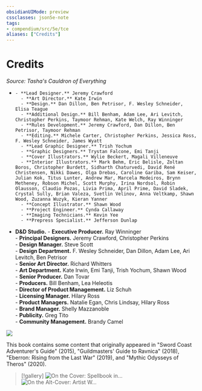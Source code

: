 ```yaml
---
obsidianUIMode: preview
cssclasses: json5e-note
tags:
- compendium/src/5e/tce
aliases: ["Credits"]
---
```

# Credits
*Source: Tasha's Cauldron of Everything* 

-     - **Lead Designer.** Jeremy Crawford    
        - **Art Director.** Kate Irwin    
        - **Design.** Dan Dillon, Ben Petrisor, F. Wesley Schneider, Elisa Teague    
        - **Additional Design.** Bill Benham, Adam Lee, Ari Levitch, Christopher Perkins, Taymoor Rehman, Kate Welch, Ray Winninger    
        - **Rules Development.** Jeremy Crawford, Dan Dillon, Ben Petrisor, Taymoor Rehman    
        - **Editing.** Michele Carter, Christopher Perkins, Jessica Ross, F. Wesley Schneider, James Wyatt    
        - **Lead Graphic Designer.** Trish Yochum    
        - **Graphic Designers.** Trystan Falcone, Emi Tanji    
        - **Cover Illustrators.** Wylie Beckert, Magali Villeneuve    
        - **Interior Illustrators.** Mark Behm, Eric Belisle, Zoltan Boros, Christopher Burdett, Sidharth Chaturvedi, David René Christensen, Nikki Dawes, Olga Drebas, Caroline Gariba, Sam Keiser, Julian Kok, Titus Lunter, Andrew Mar, Marcela Medeiros, Brynn Metheney, Robson Michel, Scott Murphy, Irina Nordsol, Robin Olausson, Claudio Pozas, Livia Prima, April Prime, David Sladek, Crystal Sully, Brian Valeza, Svetlin Velinov, Anna Veltkamp, Shawn Wood, Zuzanna Wuzyk, Kieran Yanner    
        - **Concept Illustrator.** Shawn Wood    
        - **Project Engineer.** Cynda Callaway    
        - **Imaging Technicians.** Kevin Yee    
        - **Prepress Specialist.** Jefferson Dunlap    
- **D&D Studio.**     - **Executive Producer.** Ray Winninger    
        - **Principal Designers.** Jeremy Crawford, Christopher Perkins    
        - **Design Manager.** Steve Scott    
        - **Design Department.** F. Wesley Schneider, Dan Dillon, Adam Lee, Ari Levitch, Ben Petrisor    
        - **Senior Art Director.** Richard Whitters    
        - **Art Department.** Kate Irwin, Emi Tanji, Trish Yochum, Shawn Wood    
        - **Senior Producer.** Dan Tovar    
        - **Producers.** Bill Benham, Lea Heleotis    
        - **Director of Product Management.** Liz Schuh    
        - **Licensing Manager.** Hilary Ross    
        - **Product Managers.** Natalie Egan, Chris Lindsay, Hilary Ross    
        - **Brand Manager.** Shelly Mazzanoble    
        - **Publicity.** Greg Tito    
        - **Community Management.** Brandy Camel    

![](/3-Mechanics/CLI/books/tashas-cauldron-of-everything/img/credits.webp#center)

This book contains some content that originally appeared in "Sword Coast Adventurer's Guide" (2015), "Guildmasters' Guide to Ravnica" (2018), "Eberron: Rising from the Last War" (2019), and "Mythic Odysseys of Theros" (2020).

> [!gallery]
> ![On the Cover: Spellbook in...](/3-Mechanics/CLI/books/tashas-cauldron-of-everything/img/credits2.webp#gallery "On the Cover: Spellbook in hand, the wizard Tasha casts a spell on a brew bubbling in her magic cauldron, in this painting by Magali Villeneuve.")
> ![On the Alt-Cover: Artist W...](/3-Mechanics/CLI/books/tashas-cauldron-of-everything/img/credits3.webp#gallery "On the Alt-Cover: Artist Wylie Beckert shows Tasha conjuring images of her past and future, wielding an incantation taught by her mother, Baba Yaga, while the abyssal lord Graz'zt looks on.")